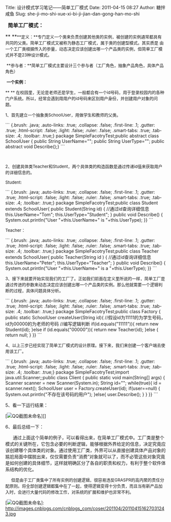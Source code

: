 Title: 设计模式学习笔记——简单工厂模式
Date: 2011-04-15 08:27
Author: 糖拌咸鱼
Slug: she-ji-mo-shi-xue-xi-bi-ji-jian-dan-gong-han-mo-shi

  **<span size="4" style="font-size: medium;">简单工厂模式：</span>**

</p>

<span size="4" style="font-size: medium;">** **<span size="3"
style="font-size: small;">**定义：**专门定义一个类来负责创建其他类的实例，被创建的实例通常都具有共同的父类。简单工厂模式又被称为静态工厂模式，属于类的创建型模式。其实质是
由一个工厂类根据传入的参量，动态决定应该创建出哪一个产品类的实例，但简单工厂模式并不是23种设计模式。</span></span>

</p>

<span size="3"
style="font-size: small;"> **参与者：**简单工厂模式主要设计三个参与者（工厂角色，抽象产品角色，具体产品角色）</span>

</p>

<span size="3" style="font-size: small;"> **一个实例：**</span>

</p>

<span size="3" style="font-size: small;">** **
在校园里，无论是老师还是学生，一般都会有一个id号码，用于登录校园内的各种门户系统。所以，经常会遇到用用户的id号码来区别用户身份，并创建用户对象的问题。</span>

</p>

<span size="3"
style="font-size: small;">1、首先建立一个抽象类SchoolUser，用做学生和教师的父类。</span>

</p>
<p>
``` {.brush: .java; .auto-links: .true; .collapse: .false; .first-line: .1; .gutter: .true; .html-script: .false; .light: .false; .ruler: .false; .smart-tabs: .true; .tab-size: .4; .toolbar: .true;}
package SimpleFacotryTest;public abstract class SchoolUser {    public String UserName="";   public String UserType="";   public abstract void Describe();}
```

</p>

<span size="3" style="font-size: small;"> </span>

</p>

<span size="3"
style="font-size: small;">2、创建具体类Teacher和Student，两个具体类的构造函数是通过传递id值来获取用户的详细信息的。</span>

</p>

<span size="3" style="font-size: small;">Student:</span>

</p>
<p>
``` {.brush: .java; .auto-links: .true; .collapse: .false; .first-line: .1; .gutter: .true; .html-script: .false; .light: .false; .ruler: .false; .smart-tabs: .true; .tab-size: .4; .toolbar: .true;}
package SimpleFacotryTest;public class Student extends SchoolUser{   public Student(String id)    {        //通过id查询详细信息     this.UserName="Tom";     this.UserType="Student"; }    public void Describe()   {        System.out.println("User "+this.UserName+" is "+this.UserType);  }}
```

</p>

<span size="3" style="font-size: small;">Teacher：</span>

</p>
<p>
``` {.brush: .java; .auto-links: .true; .collapse: .false; .first-line: .1; .gutter: .true; .html-script: .false; .light: .false; .ruler: .false; .smart-tabs: .true; .tab-size: .4; .toolbar: .true;}
package SimpleFacotryTest;public class Teacher extends SchoolUser{  public Teacher(String id )   {        //通过id查询详细信息     this.UserName="Peter";       this.UserType="Teacher"; }    public void Describe()   {        System.out.println("User "+this.UserName+" is a "+this.UserType);    }}
```

</p>

<span size="3"
style="font-size: small;">3、接下来就要开始实现我们的工厂了。正如我们前面在定义里所说的一样，简单工厂是通过传进的参数来动态决定应该创建出哪一个产品类的实例。那么他就需要一个逻辑判断的过程，具体问题具体分析。</span>

</p>
<p>
``` {.brush: .java; .auto-links: .true; .collapse: .false; .first-line: .1; .gutter: .true; .html-script: .false; .light: .false; .ruler: .false; .smart-tabs: .true; .tab-size: .4; .toolbar: .true;}
package SimpleFacotryTest;public class Factory { public static SchoolUser createUser(String id){      //假设id为11111的为学生号码，id为00000的为老师的号码       //编写逻辑判断     if(id.equals("11111")){          return new Student(id);      }else if (id.equals("00000")){           return new Teacher(id);      }else {          return null;     }    }}
```

</p>

<span size="3"
style="font-size: small;">4、以上三步已经实现了简单工厂模式的设计原理。接下来，我们来创建一个客户端去使用该工厂。</span>

</p>
<p>
``` {.brush: .java; .auto-links: .true; .collapse: .false; .first-line: .1; .gutter: .true; .html-script: .false; .light: .false; .ruler: .false; .smart-tabs: .true; .tab-size: .4; .toolbar: .true;}
package SimpleFacotryTest;import java.util.Scanner;;public class Client {   public static void main(String[] args) {     Scanner scanner = new Scanner(System.in);        String id="";        while(true){         id = scanner.next();         SchoolUser user = Factory.createUser(id);            if(user==null) {             System.out.println("不存在该号码的用户");         }else{               user.Describe();         }        }    }}
```

</p>

5、看一下运行结果：

</p>

[![QQ截图未命名][]][]

</p>

6、最后总结一下：

</p>

     
通过上面这个简单的例子，可以看得出来，在简单工厂模式中。工厂类是整个模式的关键所在，它包含必要的判断逻辑，能够根据外界给定的信息，决定究竟应该创建哪个具体类的对象。通过使用工厂类，外界可以从直接创建具体产品对象的尴尬局面中摆脱出来，仅仅需要负责“消费”对象就可以了，而不必管这些对象究竟是如何创建的具体细节，这样就明确区分了各自的职责和权力，有利于整个软件体系结构的优化。

</p>

<span size="3" style="font-size: small;">    
但是由于工厂类集中了所有实例的创建逻辑，很容易违反GRASPR的高内聚的责任分配原则。将全部创建逻辑都集中在了一起，使得逻辑变得十分负责，而且当有新产品加入时，会进行大量代码的修改工作，对系统的扩展和维护也非常不利。</span>

</p>

  [QQ截图未命名]: http://images.cnblogs.com/cnblogs_com/coser/201104/201104151627038211.jpg
    "QQ截图未命名"
  [![QQ截图未命名][]]: http://images.cnblogs.com/cnblogs_com/coser/201104/201104151627031243.jpg

